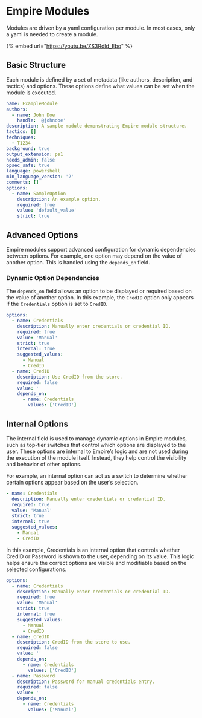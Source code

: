 # Empire Modules

Modules are driven by a yaml configuration per module. In most cases, only a yaml is needed to create a module.

{% embed url="https://youtu.be/ZS3Rdld_Ebo" %}

## Basic Structure
Each module is defined by a set of metadata (like authors, description, and tactics) and options. These options define what values can be set when the module is executed.

```yaml
name: ExampleModule
authors:
  - name: John Doe
    handle: '@johndoe'
description: A sample module demonstrating Empire module structure.
tactics: []
techniques:
  - T1234
background: true
output_extension: ps1
needs_admin: false
opsec_safe: true
language: powershell
min_language_version: '2'
comments: []
options:
  - name: SampleOption
    description: An example option.
    required: true
    value: 'default_value'
    strict: true
```

## Advanced Options
Empire modules support advanced configuration for dynamic dependencies between options. For example, one option may depend on the value of another option. This is handled using the `depends_on` field.

### Dynamic Option Dependencies
The `depends_on` field allows an option to be displayed or required based on the value of another option. In this example, the `CredID` option only appears if the `Credentials` option is set to `CredID`.

```yaml
options:
  - name: Credentials
    description: Manually enter credentials or credential ID.
    required: true
    value: 'Manual'
    strict: true
    internal: true
    suggested_values:
      - Manual
      - CredID
  - name: CredID
    description: Use CredID from the store.
    required: false
    value: ''
    depends_on:
      - name: Credentials
        values: ['CredID']
```

## Internal Options
The internal field is used to manage dynamic options in Empire modules, such as top-tier switches that control which options are displayed to the user. These options are internal to Empire’s logic and are not used during the execution of the module itself. Instead, they help control the visibility and behavior of other options.

For example, an internal option can act as a switch to determine whether certain options appear based on the user’s selection.

```yaml
- name: Credentials
  description: Manually enter credentials or credential ID.
  required: true
  value: 'Manual'
  strict: true
  internal: true
  suggested_values:
    - Manual
    - CredID
```

In this example, Credentials is an internal option that controls whether CredID or Password is shown to the user, depending on its value. This logic helps ensure the correct options are visible and modifiable based on the selected configurations.

```yaml
options:
  - name: Credentials
    description: Manually enter credentials or credential ID.
    required: true
    value: 'Manual'
    strict: true
    internal: true
    suggested_values:
      - Manual
      - CredID
  - name: CredID
    description: CredID from the store to use.
    required: false
    value: ''
    depends_on:
      - name: Credentials
        values: ['CredID']
  - name: Password
    description: Password for manual credentials entry.
    required: false
    value: ''
    depends_on:
      - name: Credentials
        values: ['Manual']
```

